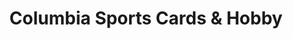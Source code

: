 ---
title: "Columbia Sports Cards & Hobby"
url: /vancouver/columbia-sports-cards-and-hobby/
shop: video games
---